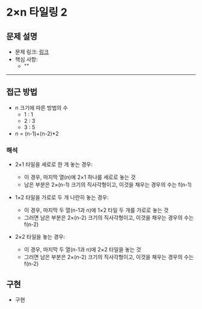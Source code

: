 # 2×n 타일링 2

## 문제 설명
- 문제 링크: [링크](https://www.acmicpc.net/problem/11727)
- 핵심 사항:
  - ""
---

## 접근 방법
- n 크기에 따른 방법의 수
  - 1 : 1
  - 2 : 3
  - 3 : 5
- n = (n-1)+(n-2)*2

### 해석
- 2×1 타일을 세로로 한 개 놓는 경우:
  - 이 경우, 마지막 열(n)에 2×1 하나를 세로로 놓는 것
  - 남은 부분은 2×(n-1) 크기의 직사각형이고, 이것을 채우는 경우의 수는 f(n-1)

- 1×2 타일을 가로로 두 개 나란히 놓는 경우:
  - 이 경우, 마지막 두 열(n-1과 n)에 1×2 타일 두 개를 가로로 놓는 것
  - 그러면 남은 부분은 2×(n-2) 크기의 직사각형이고, 이것을 채우는 경우의 수는 f(n-2)

- 2×2 타일을 놓는 경우:
  - 이 경우, 마지막 두 열(n-1과 n)에 2×2 타일을 놓는 것
  - 그러면 남은 부분은 2×(n-2) 크기의 직사각형이고, 이것을 채우는 경우의 수는 f(n-2)

## 구현
- 구현